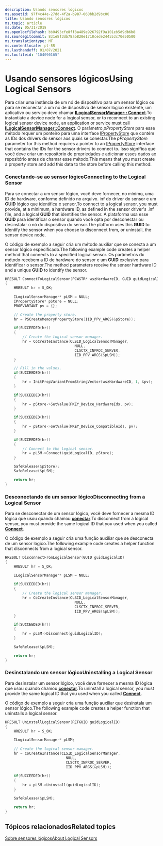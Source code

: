 ```yaml
---
description: Usando sensores lógicos
ms.assetid: 97f4c44e-27dd-4f2a-b987-060bb2d9bc00
title: Usando sensores lógicos
ms.topic: article
ms.date: 05/31/2018
ms.openlocfilehash: bb0493cfe8ff3a489e926792f9a101eb5d9db6b8
ms.sourcegitcommit: 831e8f3db78ab820e1710cede244553c70e50500
ms.translationtype: MT
ms.contentlocale: pt-BR
ms.lasthandoff: 01/07/2021
ms.locfileid: "104090165"
---
```

# <a name="using-logical-sensors"></a><span data-ttu-id="58af3-103">Usando sensores lógicos</span><span class="sxs-lookup"><span data-stu-id="58af3-103">Using Logical Sensors</span></span>

<span data-ttu-id="58af3-104">Para criar uma instância de um nó de dispositivo para um sensor lógico ou para se reconectar a um nó de dispositivo de sensor lógico existente, um aplicativo ou serviço deve chamar [**ILogicalSensorManager:: Connect**](/previous-versions/windows/desktop/legacy/dd374029(v=vs.85)).</span><span class="sxs-lookup"><span data-stu-id="58af3-104">To instantiate a device node for a logical sensor, or to reconnect to an existing logical sensor device node, an application or service must call [**ILogicalSensorManager::Connect**](/previous-versions/windows/desktop/legacy/dd374029(v=vs.85)).</span></span> <span data-ttu-id="58af3-105">O parâmetro *pPropertyStore* para esse método requer um ponteiro para uma interface [IPropertyStore](/windows/win32/api/propsys/nn-propsys-ipropertystore) que contém as IDs dos drivers do sensor aos quais se conectar.</span><span class="sxs-lookup"><span data-stu-id="58af3-105">The *pPropertyStore* parameter for this method requires a pointer to an [IPropertyStore](/windows/win32/api/propsys/nn-propsys-ipropertystore) interface that contains the IDs for the sensor drivers to connect to.</span></span> <span data-ttu-id="58af3-106">Isso significa que você deve criar um repositório de propriedades e adicionar esses dados ao repositório antes de chamar esse método.</span><span class="sxs-lookup"><span data-stu-id="58af3-106">This means that you must create a property store and add this data to the store before calling this method.</span></span>

### <a name="connecting-to-the-logical-sensor"></a><span data-ttu-id="58af3-107">Conectando-se ao sensor lógico</span><span class="sxs-lookup"><span data-stu-id="58af3-107">Connecting to the Logical Sensor</span></span>

<span data-ttu-id="58af3-108">Para se conectar a um sensor lógico, você deve fornecer, no mínimo, uma ID de hardware, conforme definido no arquivo. inf do driver do sensor e um **GUID** lógico que identifica o sensor.</span><span class="sxs-lookup"><span data-stu-id="58af3-108">To connect to a logical sensor, you must provide, at a minimum, a hardware ID, as defined in the sensor driver's .inf file, and a logical **GUID** that identifies the sensor.</span></span> <span data-ttu-id="58af3-109">A plataforma usa esse **GUID** para identificar o sensor quando você opta por desconectar ou desinstalar o nó do dispositivo do sensor.</span><span class="sxs-lookup"><span data-stu-id="58af3-109">The platform uses this **GUID** to identify the sensor when you choose to disconnect from, or uninstall, the sensor device node.</span></span>

<span data-ttu-id="58af3-110">O código de exemplo a seguir cria um método auxiliar que se conecta a um sensor lógico especificado.</span><span class="sxs-lookup"><span data-stu-id="58af3-110">The following example code creates a helper method that connects to a specified logical sensor.</span></span> <span data-ttu-id="58af3-111">Os parâmetros do método recebem a ID de hardware do sensor e um **GUID** exclusivo para identificar o sensor.</span><span class="sxs-lookup"><span data-stu-id="58af3-111">The method parameters receive the sensor hardware ID and a unique **GUID** to identify the sensor.</span></span>


```C++
HRESULT ConnectToLogicalSensor(PCWSTR* wszHardwareID, GUID guidLogicalID)
{
    HRESULT hr = S_OK;
    
    ILogicalSensorManager* pLSM = NULL;
    IPropertyStore* pStore = NULL;
    PROPVARIANT pv = {};

    // Create the property store.
    hr = PSCreateMemoryPropertyStore(IID_PPV_ARGS(&pStore));

    if(SUCCEEDED(hr))
    {
        // Create the logical sensor manager.
        hr = CoCreateInstance(CLSID_LogicalSensorManager, 
                                NULL, 
                                CLSCTX_INPROC_SERVER, 
                                IID_PPV_ARGS(&pLSM));
    }

    // Fill in the values.
    if(SUCCEEDED(hr))
    {
        hr = InitPropVariantFromStringVector(wszHardwareID, 1, &pv);
    }

    if(SUCCEEDED(hr))
    {
        hr = pStore->SetValue(PKEY_Device_HardwareIds, pv);
    }

    if(SUCCEEDED(hr))
    {
        hr = pStore->SetValue(PKEY_Device_CompatibleIds, pv);
    }

    if(SUCCEEDED(hr))
    {
        // Connect to the logical sensor.
        hr = pLSM->Connect(guidLogicalID, pStore);
    }

    SafeRelease(&pStore);
    SafeRelease(&pLSM);

    return hr;
}
```



### <a name="disconnecting-from-a-logical-sensor"></a><span data-ttu-id="58af3-112">Desconectando de um sensor lógico</span><span class="sxs-lookup"><span data-stu-id="58af3-112">Disconnecting from a Logical Sensor</span></span>

<span data-ttu-id="58af3-113">Para se desconectar de um sensor lógico, você deve fornecer a mesma ID lógica que usou quando chamou [**conectar**](/previous-versions/windows/desktop/legacy/dd374029(v=vs.85)).</span><span class="sxs-lookup"><span data-stu-id="58af3-113">To disconnect from a logical sensor, you must provide the same logical ID that you used when you called [**Connect**](/previous-versions/windows/desktop/legacy/dd374029(v=vs.85)).</span></span>

<span data-ttu-id="58af3-114">O código de exemplo a seguir cria uma função auxiliar que se desconecta de um sensor lógico.</span><span class="sxs-lookup"><span data-stu-id="58af3-114">The following example code creates a helper function that disconnects from a logical sensor.</span></span>


```C++
HRESULT DisconnectFromLogicalSensor(GUID guidLogicalID)
{
    HRESULT hr = S_OK;

    ILogicalSensorManager* pLSM = NULL;
 
    if(SUCCEEDED(hr))
    {
        // Create the logical sensor manager.
        hr = CoCreateInstance(CLSID_LogicalSensorManager, 
                                NULL, 
                                CLSCTX_INPROC_SERVER, 
                                IID_PPV_ARGS(&pLSM));
    }

    if(SUCCEEDED(hr))
    {
        hr = pLSM->Disconnect(guidLogicalID);
    }

    SafeRelease(&pLSM);

    return hr;
}
```



### <a name="uninstalling-a-logical-sensor"></a><span data-ttu-id="58af3-115">Desinstalando um sensor lógico</span><span class="sxs-lookup"><span data-stu-id="58af3-115">Uninstalling a Logical Sensor</span></span>

<span data-ttu-id="58af3-116">Para desinstalar um sensor lógico, você deve fornecer a mesma ID lógica que usou quando chamou [**conectar**](/previous-versions/windows/desktop/legacy/dd374029(v=vs.85)).</span><span class="sxs-lookup"><span data-stu-id="58af3-116">To uninstall a logical sensor, you must provide the same logical ID that you used when you called [**Connect**](/previous-versions/windows/desktop/legacy/dd374029(v=vs.85)).</span></span>

<span data-ttu-id="58af3-117">O código de exemplo a seguir cria uma função auxiliar que desinstala um sensor lógico.</span><span class="sxs-lookup"><span data-stu-id="58af3-117">The following example code creates a helper function that uninstalls a logical sensor.</span></span>


```C++
HRESULT UninstallLogicalSensor(REFGUID guidLogicalID)
{
    HRESULT hr = S_OK;

    ILogicalSensorManager* pLSM;
 
    // Create the logical sensor manager.
    hr = CoCreateInstance(CLSID_LogicalSensorManager, 
                            NULL, 
                            CLSCTX_INPROC_SERVER, 
                            IID_PPV_ARGS(&pLSM));
 
    if(SUCCEEDED(hr))
    {
        hr = pLSM->Uninstall(guidLogicalID);
    }

    SafeRelease(&pLSM);

    return hr;
}
```



## <a name="related-topics"></a><span data-ttu-id="58af3-118">Tópicos relacionados</span><span class="sxs-lookup"><span data-stu-id="58af3-118">Related topics</span></span>

<dl> <dt>

[<span data-ttu-id="58af3-119">Sobre sensores lógicos</span><span class="sxs-lookup"><span data-stu-id="58af3-119">About Logical Sensors</span></span>](about-logical-sensors.md)
</dt> </dl>

 

 
